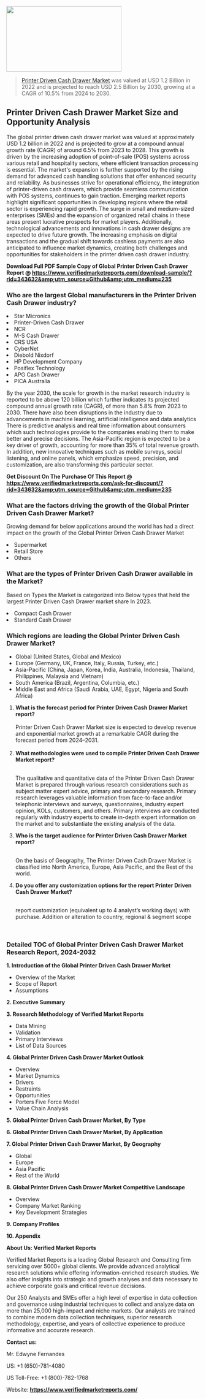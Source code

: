 <img src="https://ffe5etoiles.com/wp-content/uploads/2024/12/MST1-300x171.png" alt="" width="300" height="171" class="alignnone size-medium wp-image-20088" /><blockquote><p><p><a href="https://www.verifiedmarketreports.com/download-sample/?rid=343632&utm_source=Github&utm_medium=235" target="_blank">Printer Driven Cash Drawer Market</a> was valued at USD 1.2 Billion in 2022 and is projected to reach USD 2.5 Billion by 2030, growing at a CAGR of 10.5% from 2024 to 2030.</p></blockquote><p><h2>Printer Driven Cash Drawer Market Size and Opportunity Analysis</h2> The global printer driven cash drawer market was valued at approximately USD 1.2 billion in 2022 and is projected to grow at a compound annual growth rate (CAGR) of around 6.5% from 2023 to 2028. This growth is driven by the increasing adoption of point-of-sale (POS) systems across various retail and hospitality sectors, where efficient transaction processing is essential. The market's expansion is further supported by the rising demand for advanced cash handling solutions that offer enhanced security and reliability. As businesses strive for operational efficiency, the integration of printer-driven cash drawers, which provide seamless communication with POS systems, continues to gain traction. Emerging market reports highlight significant opportunities in developing regions where the retail sector is experiencing rapid growth. The surge in small and medium-sized enterprises (SMEs) and the expansion of organized retail chains in these areas present lucrative prospects for market players. Additionally, technological advancements and innovations in cash drawer designs are expected to drive future growth. The increasing emphasis on digital transactions and the gradual shift towards cashless payments are also anticipated to influence market dynamics, creating both challenges and opportunities for stakeholders in the printer driven cash drawer industry. </p><p class=""><strong>Download Full PDF Sample Copy of Global Printer Driven Cash Drawer Report @ <a href="https://www.verifiedmarketreports.com/download-sample/?rid=343632&amp;utm_source=Github&amp;utm_medium=235" target="_blank">https://www.verifiedmarketreports.com/download-sample/?rid=343632&amp;utm_source=Github&amp;utm_medium=235</a></strong></p><h3 id="" class="">Who are the largest Global manufacturers in the Printer Driven Cash Drawer industry?</h3><p><li>Star Micronics</li><li> Printer-Driven Cash Drawer</li><li> NCR</li><li> M-S Cash Drawer</li><li> CRS USA</li><li> CyberNet</li><li> Diebold Nixdorf</li><li> HP Development Company</li><li> Posiflex Technology</li><li> APG Cash Drawer</li><li> PICA Australia</li></p><div class=""><div class="" dir="" data-message-author-role="" data-message-id="" data-message-model-slug=""><div class=""><div class=""><div class=""><div class="" dir="" data-message-author-role="" data-message-id="" data-message-model-slug=""><div class=""><div class=""><p>By the year 2030, the scale for growth in the market research industry is reported to be above 120 billion which further indicates its projected compound annual growth rate (CAGR), of more than 5.8% from 2023 to 2030. There have also been disruptions in the industry due to advancements in machine learning, artificial intelligence and data analytics There is predictive analysis and real time information about consumers which such technologies provide to the companies enabling them to make better and precise decisions. The Asia-Pacific region is expected to be a key driver of growth, accounting for more than 35% of total revenue growth. In addition, new innovative techniques such as mobile surveys, social listening, and online panels, which emphasize speed, precision, and customization, are also transforming this particular sector.</p><p><strong>Get Discount On The Purchase Of This Report @&nbsp; <a href="https://www.verifiedmarketreports.com/ask-for-discount/?rid=343632&amp;utm_source=Github&amp;utm_medium=235" target="_blank">https://www.verifiedmarketreports.com/ask-for-discount/?rid=343632&amp;utm_source=Github&amp;utm_medium=235</a></strong></p></div></div></div></div></div></div></div></div><h3 id="" class="">What are the factors driving the growth of the Global Printer Driven Cash Drawer Market?</h3><p id="" class="">Growing demand for below applications around the world has had a direct impact on the growth of the Global Printer Driven Cash Drawer Market</p><p id="" class=""><li>Supermarket</li><li> Retail Store</li><li> Others</li></p><h3 id="" class="">What are the types of Printer Driven Cash Drawer available in the Market?</h3><p id="" class="">Based on Types the Market is categorized into Below types that held the largest Printer Driven Cash Drawer market share In 2023.</p><p id="" class=""><li>Compact Cash Drawer</li><li> Standard Cash Drawer</li></p><h3 id="" class="">Which regions are leading the Global Printer Driven Cash Drawer Market?</h3><ul><li>Global (United States, Global and Mexico)</li><li>Europe (Germany, UK, France, Italy, Russia, Turkey, etc.)</li><li>Asia-Pacific (China, Japan, Korea, India, Australia, Indonesia, Thailand, Philippines, Malaysia and Vietnam)</li><li>South America (Brazil, Argentina, Columbia, etc.)</li><li>Middle East and Africa (Saudi Arabia, UAE, Egypt, Nigeria and South Africa)</li></ul><p><ol><li><strong>What is the forecast period for Printer Driven Cash Drawer Market report?<br /></strong><br /><span data-sheets-root="1" data-sheets-value="{&quot;1&quot;:2,&quot;2&quot;:&quot;XXXX size is expected to develop revenue and exponential market growth at a remarkable CAGR during the forecast period from 2024&ndash;2030.&quot;}" data-sheets-userformat="{&quot;2&quot;:12674,&quot;4&quot;:{&quot;1&quot;:2,&quot;2&quot;:16776960},&quot;10&quot;:2,&quot;11&quot;:0,&quot;15&quot;:&quot;Arial&quot;,&quot;16&quot;:12}">Printer Driven Cash Drawer Market size is expected to develop revenue and exponential market growth at a remarkable CAGR during the forecast period from 2024&ndash;2031.</span><br /><br /></li><li><strong>What methodologies were used to compile Printer Driven Cash Drawer Market report?<br /><br /></strong><p>The qualitative and quantitative data of the&nbsp;Printer Driven Cash Drawer Market is prepared through various research considerations such as subject matter expert advice, primary and secondary research. Primary research leverages valuable information from face-to-face and/or telephonic interviews and surveys, questionnaires, industry expert opinion, KOLs, customers, and others. Primary interviews are conducted regularly with industry experts to create in-depth expert information on the market and to substantiate the existing analysis of the data.&nbsp;</p></li><li><strong>Who is the target audience for Printer Driven Cash Drawer Market report?<br /><br /></strong><p>On the basis of Geography, The&nbsp;Printer Driven Cash Drawer Market is classified into North America, Europe, Asia Pacific, and the Rest of the world.</p></li><li><strong>Do you offer any customization options for the report Printer Driven Cash Drawer Market?<br /><br /></strong><p>report customization (equivalent up to 4 analyst&rsquo;s working days) with purchase. Addition or alteration to country, regional &amp; segment scope</p><p>&nbsp;</p></li></ol></p><h3 id="" class="">Detailed TOC of Global Printer Driven Cash Drawer Market Research Report, 2024-2032</h3><p id="" class=""><strong>1. Introduction of the Global Printer Driven Cash Drawer Market</strong></p><ul><li>Overview of the Market</li><li>Scope of Report</li><li>Assumptions</li></ul><p id="" class=""><strong>2. Executive Summary</strong></p><p id="" class=""><strong>3. Research Methodology of&nbsp;Verified Market Reports</strong></p><ul><li>Data Mining</li><li>Validation</li><li>Primary Interviews</li><li>List of Data Sources</li></ul><p id="" class=""><strong>4. Global Printer Driven Cash Drawer Market Outlook</strong></p><ul><li>Overview</li><li>Market Dynamics</li><li>Drivers</li><li>Restraints</li><li>Opportunities</li><li>Porters Five Force Model</li><li>Value Chain Analysis</li></ul><p id="" class=""><strong>5. Global Printer Driven Cash Drawer Market, By&nbsp;Type</strong></p><p id="" class=""><strong>6. Global Printer Driven Cash Drawer Market, By Application</strong></p><p id="" class=""><strong>7. Global Printer Driven Cash Drawer Market, By Geography</strong></p><ul><li>Global</li><li>Europe</li><li>Asia Pacific</li><li>Rest of the World</li></ul><p id="" class=""><strong>8. Global Printer Driven Cash Drawer Market Competitive Landscape</strong></p><ul><li>Overview</li><li>Company Market Ranking</li><li>Key Development Strategies</li></ul><p id="" class=""><strong>9. Company Profiles</strong></p><p id="" class=""><strong>10. Appendix</strong></p><p id="" class=""><strong>About Us: Verified Market Reports</strong></p><p id="" class="">Verified Market Reports is a leading Global Research and Consulting firm servicing over 5000+ global clients. We provide advanced analytical research solutions while offering information-enriched research studies. We also offer insights into strategic and growth analyses and data necessary to achieve corporate goals and critical revenue decisions.</p><p id="" class="">Our 250 Analysts and SMEs offer a high level of expertise in data collection and governance using industrial techniques to collect and analyze data on more than 25,000 high-impact and niche markets. Our analysts are trained to combine modern data collection techniques, superior research methodology, expertise, and years of collective experience to produce informative and accurate research.</p><p id="" class=""><strong>Contact us:</strong></p><p id="" class="">Mr. Edwyne Fernandes</p><p id="" class="">US: +1 (650)-781-4080</p><p id="" class="">US Toll-Free: +1 (800)-782-1768</p><p id="" class="">Website: <a target="" data-test-app-aware-link=""><strong>https://www.verifiedmarketreports.com/</strong></a></p>
